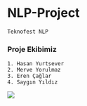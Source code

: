 # NLP-Project

```
Teknofest NLP
```

### Proje Ekibimiz
```
1. Hasan Yurtsever
2. Merve Yorulmaz
3. Eren Çağlar
4. Saygın Yıldız
```

 <a href="http://fvcproductions.com"><img src="https://www.pigenclikdernegi.org/wp-content/uploads/2020/02/nlp-web-1024x335.jpg"></a>

